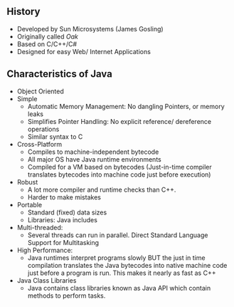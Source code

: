 ## History
- Developed by Sun Microsystems (James Gosling)
- Originally called *Oak*
- Based on C/C++/C#
- Designed for easy Web/ Internet Applications

## Characteristics of Java
- Object Oriented
- Simple
	- Automatic Memory Management: No dangling Pointers, or memory leaks
	- Simplifies Pointer Handling: No explicit reference/ dereference operations
	- Similar syntax to C
- Cross-Platform
	- Compiles to machine-independent bytecode
	- All major OS have Java runtime environments
	- Compiled for a VM based on bytecodes (Just-in-time compiler translates bytecodes into machine code just before execution)
- Robust
	- A lot more compiler and runtime checks than C++. 
	- Harder to make mistakes
- Portable
	- Standard (fixed) data sizes
	- Libraries: Java includes
- Multi-threaded:
	- Several threads can run in parallel. Direct Standard Language Support for Multitasking
- High Performance:
	- Java runtimes interpret programs slowly BUT the just in time compilation translates the Java bytecodes into native machine code just before a program is run. This makes it nearly as fast as C++
- Java Class Libraries
	- Java contains class libraries known as Java API which contain methods to perform tasks.